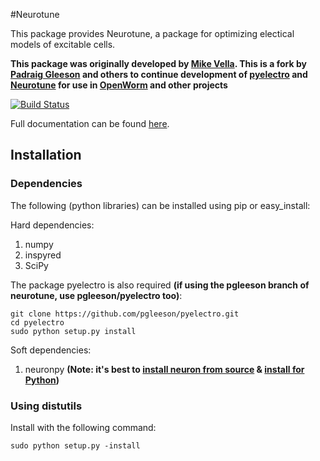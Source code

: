 #Neurotune

This package provides Neurotune, a package for optimizing electical models of excitable cells.

**This package was originally developed by [Mike Vella](https://github.com/vellamike). This is a fork by [Padraig Gleeson](https://github.com/pgleeson) and others to continue development of [pyelectro](https://github.com/pgleeson/pyelectro) and [Neurotune](https://github.com/pgleeson/neurotune) for use in [OpenWorm](http://www.openworm.org/) and other projects**

[![Build Status](https://travis-ci.org/pgleeson/neurotune.svg?branch=master)](https://travis-ci.org/pgleeson/neurotune)

Full documentation can be found [here](http://optimal-neuron.readthedocs.org/en/latest/).

## Installation

### Dependencies
The following (python libraries) can be installed using pip or easy_install:

Hard dependencies:
  1. numpy
  2. inspyred
  3. SciPy
  
The package pyelectro is also required **(if using the pgleeson branch of neurotune, use pgleeson/pyelectro too)**:

    git clone https://github.com/pgleeson/pyelectro.git
    cd pyelectro
    sudo python setup.py install


Soft dependencies:
  1. neuronpy       **(Note: it's best to [install neuron from source](http://www.neuron.yale.edu/neuron/download/compile_linux) 
& [install for Python](http://www.neuron.yale.edu/neuron/static/new_doc/programming/python.html))**

### Using distutils

Install with the following command:

```
sudo python setup.py -install
```

